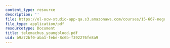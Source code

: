 ```yaml
---
content_type: resource
description: ''
file: https://ol-ocw-studio-app-qa.s3.amazonaws.com/courses/15-667-negotiation-and-conflict-management-spring-2001/b9a72bf0aba1febe8c6bf392276fe8a9_telemachus_youngblood.pdf
file_type: application/pdf
resourcetype: Document
title: telemachus_youngblood.pdf
uid: b9a72bf0-aba1-febe-8c6b-f392276fe8a9
---
```

